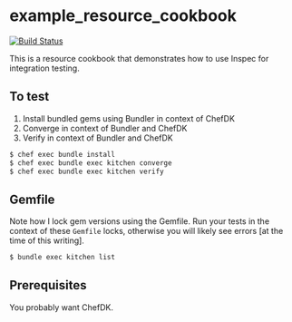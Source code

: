 # example_resource_cookbook

[![Build Status](https://travis-ci.org/kevindickerson/example_resource_cookbook.svg?branch=master)](https://travis-ci.org/kevindickerson/example_resource_cookbook)

This is a resource cookbook that demonstrates how to use Inspec for integration testing.

## To test
1. Install bundled gems using Bundler in context of ChefDK
1. Converge in context of Bundler and ChefDK
1. Verify in context of Bundler and ChefDK

```bash
$ chef exec bundle install
$ chef exec bundle exec kitchen converge
$ chef exec bundle exec kitchen verify
```

## Gemfile

Note how I lock gem versions using the Gemfile. Run your tests in the context of these `Gemfile` locks, otherwise you will likely see errors [at the time of this writing].

```bash
$ bundle exec kitchen list
```

## Prerequisites

You probably want ChefDK.
